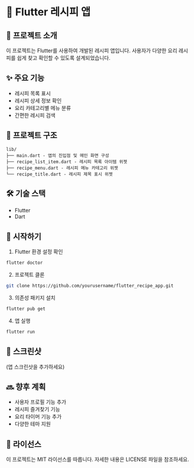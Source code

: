 # 🍳 Flutter 레시피 앱

## 📱 프로젝트 소개

이 프로젝트는 Flutter를 사용하여 개발된 레시피 앱입니다. 사용자가 다양한 요리 레시피를 쉽게 찾고 확인할 수 있도록 설계되었습니다.

## ✨ 주요 기능

- 레시피 목록 표시
- 레시피 상세 정보 확인
- 요리 카테고리별 메뉴 분류
- 간편한 레시피 검색

## 📂 프로젝트 구조

```
lib/
├── main.dart - 앱의 진입점 및 메인 화면 구성
├── recipe_list_item.dart - 레시피 목록 아이템 위젯
├── recipe_menu.dart - 레시피 메뉴 카테고리 위젯
└── recipe_title.dart - 레시피 제목 표시 위젯
```

## 🛠️ 기술 스택

- Flutter
- Dart

## 🚀 시작하기

1. Flutter 환경 설정 확인

```bash
flutter doctor
```

2. 프로젝트 클론

```bash
git clone https://github.com/yourusername/flutter_recipe_app.git
```

3. 의존성 패키지 설치

```bash
flutter pub get
```

4. 앱 실행

```bash
flutter run
```

## 📱 스크린샷

(앱 스크린샷을 추가하세요)

## 🔜 향후 계획

- 사용자 프로필 기능 추가
- 레시피 즐겨찾기 기능
- 요리 타이머 기능 추가
- 다양한 테마 지원

## 📝 라이선스

이 프로젝트는 MIT 라이선스를 따릅니다. 자세한 내용은 LICENSE 파일을 참조하세요.
